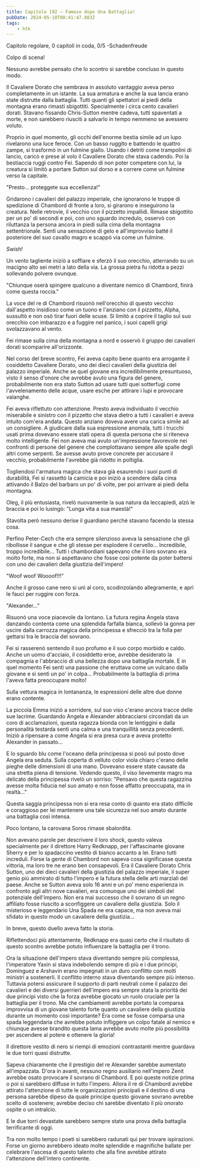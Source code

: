 ```yaml
---
title: Capitolo 192 – Famoso dopo Una Battaglia!
pubDate: 2024-05-18T08:41:47.883Z
tags:
    - htk
---
```


Capitolo regolare,
0 capitoli in coda, 0/5
-Schadenfreude

Colpo di scena!

Nessuno avrebbe pensato che lo scontro si sarebbe concluso in questo modo.

Il Cavaliere Dorato che sembrava in assoluto vantaggio aveva perso completamente in un istante. La sua armatura e anche la sua lancia erano state distrutte dalla battaglia. Tutti quanti gli spettatori ai piedi della montagna erano rimasti sbigottiti. Specialmente i circa cento cavalieri dorati. Stavano fissando Chris-Sutton mentre cadeva, tutti spaventati a morte, e non sarebbero riusciti a salvarlo in tempo nemmeno se avessero voluto.

Proprio in quel momento, gli occhi dell'enorme bestia simile ad un lupo rivelarono una luce feroce. Con un basso ruggito e battendo le quattro zampe, si trasformò in un fulmine giallo.
Usando i detriti come trampolini di lancio, caricò e prese al volo il Cavaliere Dorato che stava cadendo. Poi la bestiaccia ruggì contro Fei. Sapendo di non poter competere con lui, la creatura si limitò a portare Sutton sul dorso e a correre come un fulmine verso la capitale.

"Presto... proteggete sua eccellenza!"

Gridarono i cavalieri del palazzo imperiale, che ignorarono le truppe di spedizione di Chambord di fronte a loro, si girarono e inseguirono la creatura. Nelle retrovie, il vecchio con il pizzetto impallidì.
Rimase sbigottito per un po' di secondi e poi, con uno sguardo incredulo, osservò con riluttanza la persona ancora in piedi sulla cima della montagna settentrionale. Sentì una sensazione di gelo e all'improvviso batté il posteriore del suo cavallo magro e scappò via come un fulmine.

<em>Swish!</em>

Un vento tagliente iniziò a soffiare e sferzò il suo orecchio, atterrando su un macigno alto sei metri a lato della via. La grossa pietra fu ridotta a pezzi sollevando polvere ovunque.

"Chiunque oserà spingere qualcuno a diventare nemico di Chambord, finirà come questa roccia."

La voce del re di Chambord risuonò nell'orecchio di questo vecchio dall'aspetto insidioso come un tuono e l'anziano con il pizzetto, Alpha, sussultò e non osò tirar fuori delle scuse. Si limitò a coprire il taglio sul suo orecchio con imbarazzo e a fuggire nel panico, i suoi capelli grigi svolazzavano al vento.

Fei rimase sulla cima della montagna a nord e osservò il gruppo dei cavalieri dorati scomparire all'orizzonte.

Nel corso del breve scontro, Fei aveva capito bene quanto era arrogante il cosiddetto Cavaliere Dorato, uno dei dieci cavalieri della giustizia del palazzo imperiale. Anche se quel giovane era incredibilmente presuntuoso, visto il senso d'onore che avrebbe avuto una figura del genere, probabilmente non era stato Sutton ad usare tutti quei sotterfugi come l'avvelenamento delle acque, usare esche per attirare i lupi e provocare valanghe.

Fei aveva riflettuto con attenzione. Presto aveva individuato il vecchio miserabile e sinistro con il pizzetto che stava dietro a tutti i cavalieri e aveva intuito com'era andata. Questo anziano doveva avere una carica simile ad un consigliere. A giudicare dalla sua espressione anomala, tutti i trucchi usati prima dovevano essere stati opera di questa persona che si riteneva molto intelligente.
Fei non aveva mai avuto un'impressione favorevole nei confronti di persone del genere che complottavano sempre alle spalle degli altri come serpenti. Se avesse avuto prove concrete per accusare il vecchio, probabilmente l'avrebbe già ridotto in poltiglia.

Togliendosi l'armatura magica che stava già esaurendo i suoi punti di durabilità, Fei si rassettò la camicia e poi iniziò a scendere dalla cima attivando il Balzo del barbaro un po' di volte, per poi arrivare ai piedi della montagna.

Oleg, il più entusiasta, rivelò nuovamente la sua natura da leccapiedi, alzò le braccia e poi lo lusingò: "Lunga vita a sua maestà!"

Stavolta però nessuno derise il guardiano perché stavano facendo la stessa cosa.

Perfino Peter-Cech che era sempre silenzioso aveva la sensazione che gli ribollisse il sangue e che gli stesse per esplodere il cervello... Incredibile, troppo incredibile... Tutti i chambordiani sapevano che il loro sovrano era molto forte, ma non si aspettavano che fosse così potente da poter battersi con uno dei cavalieri della giustizia dell'impero!

"Woof woof Woooof!!!"

Anche il grosso cane nero si unì al coro, scodinzolando allegramente, e aprì le fauci per ruggire con forza.

"Alexander..."

Risuonò una voce piacevole da lontano. La futura regina Angela stava danzando contenta come una splendida farfalla bianca, sollevò la gonna per uscire dalla carrozza magica della principessa e sfrecciò tra la folla per gettarsi tra le braccia del sovrano.

Fei si rasserenò sentendo il suo profumo e il suo corpo morbido e caldo. Anche un uomo d'acciaio, il cosiddetto eroe, avrebbe desiderato la compagnia e l'abbraccio di una bellezza dopo una battaglia mortale. E in quel momento Fei sentì una passione che eruttava come un vulcano dalla giovane e si sentì un po' in colpa... Probabilmente la battaglia di prima l'aveva fatta preoccupare molto!

Sulla vettura magica in lontananza, le espressioni delle altre due donne erano contente.

La piccola Emma iniziò a sorridere, sul suo viso c'erano ancora tracce delle sue lacrime. Guardando Angela e Alexander abbracciarsi circondati da un coro di acclamazioni, questa ragazza bionda con le lentiggini e dalla personalità testarda sentì una calma e una tranquillità senza precedenti. Iniziò a ripensare a come Angela si era presa cura e aveva protetto Alexander in passato...

E lo sguardo blu come l'oceano della principessa si posò sul posto dove Angela era seduta. Sulla coperta di velluto color viola chiaro c'erano delle pieghe delle dimensioni di una mano.
Dovevano essere state causate da una stretta piena di tensione. Vedendo questo, il viso lievemente magro ma delicato della principessa rivelò un sorriso: "Pensavo che questa ragazzina avesse molta fiducia nel suo amato e non fosse affatto preoccupata, ma in realtà..."

Questa saggia principessa non si era resa conto di quanto era stato difficile e coraggioso per lei mantenere una tale sicurezza nel suo amato durante una battaglia così intensa.

Poco lontano, la carovana Soros rimase sbalordita.

Non avevano parole per descrivere il loro shock, questo valeva specialmente per il direttore Harry Redknapp, per l'affascinante giovane Sherry e per lo spadaccino vestito di bianco accanto a lei. Erano tutti increduli.
Forse la gente di Chambord non sapeva cosa significasse questa vittoria, ma loro tre ne erano ben consapevoli. Era il Cavaliere Dorato Chris Sutton, uno dei dieci cavalieri della giustizia del palazzo imperiale, il super genio più ammirato di tutto l'impero e la futura stella delle arti marziali del paese.
Anche se Sutton aveva solo 16 anni e un po' meno esperienza in confronto agli altri nove cavalieri, era comunque uno dei simboli del potenziale dell'impero. Non era mai successo che il sovrano di un regno affiliato fosse riuscito a sconfiggere un cavaliere della giustizia. Solo il misterioso e leggendario Una Spada ne era capace, ma non aveva mai sfidato in questo modo un cavaliere della giustizia...

In breve, questo duello aveva fatto la storia.

Riflettendoci più attentamente, Redknapp era quasi certo che il risultato di questo scontro avrebbe potuto influenzare la battaglia per il trono.

Ora la situazione dell'impero stava diventando sempre più complessa, l'imperatore Yaxin si stava indebolendo sempre di più e i due principi, Dominguez e Arshavin erano impegnati in un duro conflitto con molti ministri a sostenerli. Il conflitto interno stava diventando sempre più intenso.
Tuttavia potersi assicurare il supporto di parti neutrali come il palazzo dei cavalieri e dei diversi guerrieri dell'impero era sempre stata la priorità dei due principi visto che la forza avrebbe giocato un ruolo cruciale per la battaglia per il trono. Ma che cambiamenti avrebbe portato la comparsa improvvisa di un giovane talento forte quanto un cavaliere della giustizia durante un momento così importante?
Era come se fosse comparsa una spada leggendaria che avrebbe potuto infliggere un colpo fatale al nemico e chiunque avesse brandito questa lama avrebbe avuto molte più possibilità per ascendere al potere e ottenere la gloria!

Il direttore vestito di nero si riempì di emozioni contrastanti mentre guardava le due torri quasi distrutte.

Sapeva chiaramente che il prestigio del re Alexander sarebbe aumentato all'impazzata. D'ora in avanti, nessuno regno ausiliario nell'impero Zenit avrebbe osato provocare il sovrano di Chambord. E poi queste notizie prima o poi si sarebbero diffuse in tutto l'impero. Allora il re di Chambord avrebbe attirato l'attenzione di tutte le organizzazioni principali e il destino di una persona sarebbe dipeso da quale principe questo giovane sovrano avrebbe scelto di sostenere; avrebbe deciso chi sarebbe diventato il più onorato ospite o un intralcio.

E le due torri devastate sarebbero sempre state una prova della battaglia terrificante di oggi.

Tra non molto tempo i poeti si sarebbero radunati qui per trovare ispirazioni. Forse un giorno avrebbero ideato molte splendide e magnifiche ballate per celebrare l'ascesa di questo talento che alla fine avrebbe attirato l'attenzione dell'intero continente.



